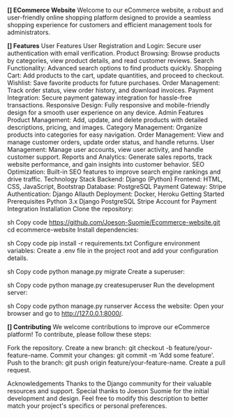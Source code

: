 **[] ECommerce Website**
Welcome to our eCommerce website, a robust and user-friendly online shopping platform designed to provide a seamless shopping experience for customers and efficient management tools for administrators.

**[] Features**
User Features
User Registration and Login: Secure user authentication with email verification.
Product Browsing: Browse products by categories, view product details, and read customer reviews.
Search Functionality: Advanced search options to find products quickly.
Shopping Cart: Add products to the cart, update quantities, and proceed to checkout.
Wishlist: Save favorite products for future purchases.
Order Management: Track order status, view order history, and download invoices.
Payment Integration: Secure payment gateway integration for hassle-free transactions.
Responsive Design: Fully responsive and mobile-friendly design for a smooth user experience on any device.
Admin Features
Product Management: Add, update, and delete products with detailed descriptions, pricing, and images.
Category Management: Organize products into categories for easy navigation.
Order Management: View and manage customer orders, update order status, and handle returns.
User Management: Manage user accounts, view user activity, and handle customer support.
Reports and Analytics: Generate sales reports, track website performance, and gain insights into customer behavior.
SEO Optimization: Built-in SEO features to improve search engine rankings and drive traffic.
Technology Stack
Backend: Django (Python)
Frontend: HTML, CSS, JavaScript, Bootstrap
Database: PostgreSQL
Payment Gateway: Stripe
Authentication: Django Allauth
Deployment: Docker, Heroku
Getting Started
Prerequisites
Python 3.x
Django
PostgreSQL
Stripe Account for Payment Integration
Installation
Clone the repository:

sh
Copy code
https://github.com/Joeson-Suomie/Ecommerce-website.git
cd ecommerce-website
Install dependencies:

sh
Copy code
pip install -r requirements.txt
Configure environment variables:
Create a .env file in the project root and add your configuration details.


sh
Copy code
python manage.py migrate
Create a superuser:

sh
Copy code
python manage.py createsuperuser
Run the development server:

sh
Copy code
python manage.py runserver
Access the website:
Open your browser and go to http://127.0.0.1:8000/.

**[] Contributing**
We welcome contributions to improve our eCommerce platform! To contribute, please follow these steps:

Fork the repository.
Create a new branch: git checkout -b feature/your-feature-name.
Commit your changes: git commit -m 'Add some feature'.
Push to the branch: git push origin feature/your-feature-name.
Create a pull request.

Acknowledgements
Thanks to the Django community for their valuable resources and support.
Special thanks to Joeson Suomie for the initial development and design.
Feel free to modify this description to better match your project's specifics or personal preferences.
